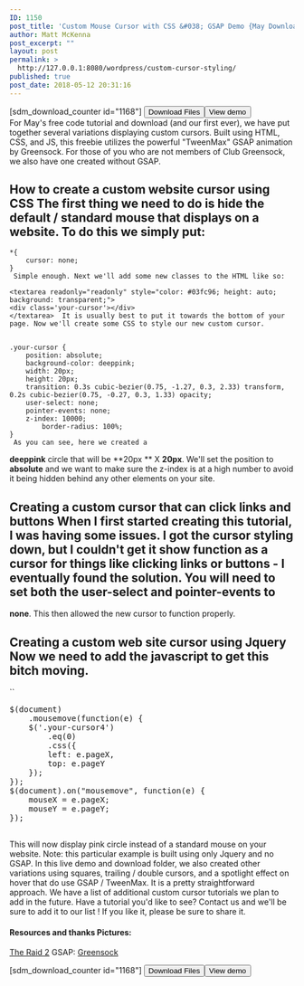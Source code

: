 ```yaml
---
ID: 1150
post_title: 'Custom Mouse Cursor with CSS &#038; GSAP Demo {May Download}'
author: Matt McKenna
post_excerpt: ""
layout: post
permalink: >
  http://127.0.0.1:8080/wordpress/custom-cursor-styling/
published: true
post_date: 2018-05-12 20:31:16
---
```

<div class="addedpad">
  [sdm_download_counter id="1168"] <a href="http://127.0.0.1:8080/wordpress/?smd_process_download=1&download_id=1168" class="dlb"><button class="dlbuddy">Download Files</button></a><a href="http://127.0.0.1:8080/wordpress/code/custom-cursors/index.html" class="dlb"><button class="dlbuddy">View demo</button></a>
</div> For May's free code tutorial and download (and our first ever), we have put together several variations displaying custom cursors. Built using HTML, CSS, and JS, this freebie utilizes the powerful "TweenMax" GSAP animation by Greensock. For those of you who are not members of Club Greensock, we also have one created without GSAP. 

## How to create a custom website cursor using CSS The first thing we need to do is hide the default / standard mouse that displays on a website. To do this we simply put: 

    
    *{
    	cursor: none;
    }
     Simple enough. Next we'll add some new classes to the HTML like so: 

    <textarea readonly="readonly" style="color: #03fc96; height: auto; background: transparent;">
    <div class='your-cursor'></div>
    </textarea>  It is usually best to put it towards the bottom of your page. Now we'll create some CSS to style our new custom cursor. 

    
    .your-cursor {
    	position: absolute;
    	background-color: deeppink;
    	width: 20px;
    	height: 20px;
    	transition: 0.3s cubic-bezier(0.75, -1.27, 0.3, 2.33) transform, 0.2s cubic-bezier(0.75, -0.27, 0.3, 1.33) opacity;
    	user-select: none;
    	pointer-events: none;
    	z-index: 10000;
            border-radius: 100%;
    }
     As you can see, here we created a 

**deeppink** circle that will be **20px ** X **20px**. We'll set the position to **absolute** and we want to make sure the z-index is at a high number to avoid it being hidden behind any other elements on your site. 
## Creating a custom cursor that can click links and buttons When I first started creating this tutorial, I was having some issues. I got the cursor styling down, but I couldn't get it show function as a cursor for things like clicking links or buttons - I eventually found the solution. You will need to set both the user-select and pointer-events to 

**none**. This then allowed the new cursor to function properly. 
## Creating a custom web site cursor using Jquery Now we need to add the javascript to get this bitch moving. 

`` 
<pre>$(document)
	.mousemove(function(e) {
	$('.your-cursor4')
		.eq(0)
		.css({
		left: e.pageX,
		top: e.pageY
	});
});
$(document).on("mousemove", function(e) {
	mouseX = e.pageX;
	mouseY = e.pageY;
});

</pre> This will now display pink circle instead of a standard mouse on your website. Note: this particular example is built using only Jquery and no GSAP. In this live demo and download folder, we also created other variations using squares, trailing / double cursors, and a spotlight effect on hover that do use GSAP / TweenMax. It is a pretty straightforward approach. We have a list of additional custom cursor tutorials we plan to add in the future. Have a tutorial you'd like to see? Contact us and we'll be sure to add it to our list ! If you like it, please be sure to share it. 

#### Resources and thanks Pictures: 

[The Raid 2][1] GSAP: [Greensock][2] <div class="addedpad">
  [sdm_download_counter id="1168"] <a href="http://127.0.0.1:8080/wordpress/?smd_process_download=1&download_id=1168" class="dlb"><button class="dlbuddy">Download Files</button></a><a href="http://127.0.0.1:8080/wordpress/code/custom-cursors/index.html" class="dlb"><button class="dlbuddy">View demo</button></a>
</div>

 [1]: http://sonyclassics.com/theraid2/
 [2]: https://greensock.com/